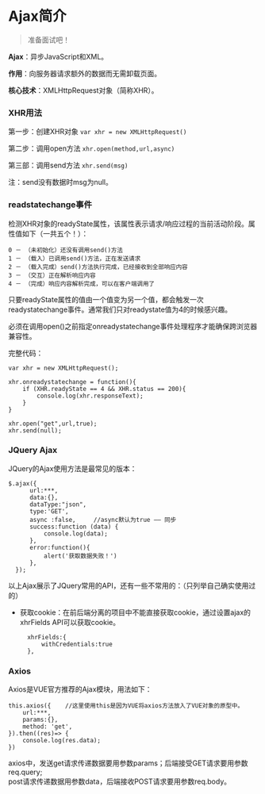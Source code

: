 # Ajax简介
> 准备面试吧！

**Ajax**：异步JavaScript和XML。  

**作用**：向服务器请求额外的数据而无需卸载页面。  

**核心技术**：XMLHttpRequest对象（简称XHR）。

### XHR用法
第一步：创建XHR对象  ```var xhr = new XMLHttpRequest() ```

第二步：调用open方法 ```xhr.open(method,url,async)```

第三部：调用send方法 ```xhr.send(msg)```

注：send没有数据时msg为null。

### readstatechange事件
检测XHR对象的readyState属性，该属性表示请求/响应过程的当前活动阶段。属性值如下（一共五个！）：

	0 － （未初始化）还没有调用send()方法
	1 － （载入）已调用send()方法，正在发送请求
	2 － （载入完成）send()方法执行完成，已经接收到全部响应内容
	3 － （交互）正在解析响应内容
	4 － （完成）响应内容解析完成，可以在客户端调用了 

只要readyState属性的值由一个值变为另一个值，都会触发一次readystatechange事件。通常我们只对readystate值为4的时候感兴趣。  

必须在调用open()之前指定onreadystatechange事件处理程序才能确保跨浏览器兼容性。

完整代码：
	
	var xhr = new XMLHttpRequest();

	xhr.onreadystatechange = function(){
		if (XHR.readyState == 4 && XHR.status == 200){
			console.log(xhr.responseText);
		}
	}
	
	xhr.open("get",url,true);
	xhr.send(null);


### JQuery Ajax

JQuery的Ajax使用方法是最常见的版本：

	$.ajax({
          url:***,
		  data:{},
          dataType:"json",
          type:'GET',
          async :false,		//async默认为true —— 同步
          success:function (data) {
     	      console.log(data);
          },
          error:function(){
              alert('获取数据失败！')
          },
      });

以上Ajax展示了JQuery常用的API，还有一些不常用的：（只列举自己确实使用过的）

* 获取cookie：在前后端分离的项目中不能直接获取cookie，通过设置ajax的xhrFields API可以获取cookie。

		xhrFields:{
			withCredentials:true
		},

### Axios

Axios是VUE官方推荐的Ajax模块，用法如下：

	this.axios({	//这里使用this是因为VUE将axios方法放入了VUE对象的原型中。
		url:***,
		params:{},
		method: 'get',
	}).then((res)=> {
		console.log(res.data);
	})

axios中，发送get请求传递数据要用参数params；后端接受GET请求要用参数req.query;  
post请求传递数据用参数data，后端接收POST请求要用参数req.body。